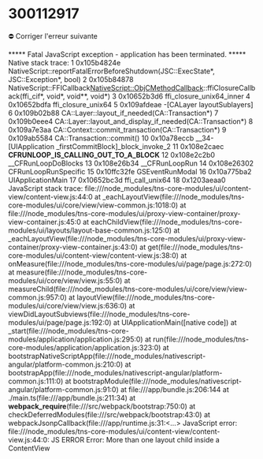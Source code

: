 # 300112917

:no_entry: Corriger l'erreur suivante

***** Fatal JavaScript exception - application has been terminated. *****
Native stack trace:
1   0x105b4824e NativeScript::reportFatalErrorBeforeShutdown(JSC::ExecState*, JSC::Exception*, bool)
2   0x105b84878 NativeScript::FFICallback<NativeScript::ObjCMethodCallback>::ffiClosureCallback(ffi_cif*, void*, void**, void*)
3   0x10652b3d6 ffi_closure_unix64_inner
4   0x10652bdfa ffi_closure_unix64
5   0x109afdeae -[CALayer layoutSublayers]
6   0x109b02b88 CA::Layer::layout_if_needed(CA::Transaction*)
7   0x109b0eee4 CA::Layer::layout_and_display_if_needed(CA::Transaction*)
8   0x109a7e3aa CA::Context::commit_transaction(CA::Transaction*)
9   0x109ab5584 CA::Transaction::commit()
10  0x10a78eccb __34-[UIApplication _firstCommitBlock]_block_invoke_2
11  0x108e2caec __CFRUNLOOP_IS_CALLING_OUT_TO_A_BLOCK__
12  0x108e2c2b0 __CFRunLoopDoBlocks
13  0x108e26b34 __CFRunLoopRun
14  0x108e26302 CFRunLoopRunSpecific
15  0x10ffc32fe GSEventRunModal
16  0x10a775ba2 UIApplicationMain
17  0x10652bc3d ffi_call_unix64
18  0x1203aeaa0
JavaScript stack trace:
file:///node_modules/tns-core-modules/ui/content-view/content-view.js:44:0
at _eachLayoutView(file:///node_modules/tns-core-modules/ui/core/view/view-common.js:1018:0)
at file:///node_modules/tns-core-modules/ui/proxy-view-container/proxy-view-container.js:45:0
at eachChildView(file:///node_modules/tns-core-modules/ui/layouts/layout-base-common.js:125:0)
at _eachLayoutView(file:///node_modules/tns-core-modules/ui/proxy-view-container/proxy-view-container.js:43:0)
at get(file:///node_modules/tns-core-modules/ui/content-view/content-view.js:38:0)
at onMeasure(file:///node_modules/tns-core-modules/ui/page/page.js:272:0)
at measure(file:///node_modules/tns-core-modules/ui/core/view/view.js:55:0)
at measureChild(file:///node_modules/tns-core-modules/ui/core/view/view-common.js:957:0)
at layoutView(file:///node_modules/tns-core-modules/ui/core/view/view.js:636:0)
at viewDidLayoutSubviews(file:///node_modules/tns-core-modules/ui/page/page.js:192:0)
at UIApplicationMain([native code])
at _start(file:///node_modules/tns-core-modules/application/application.js:295:0)
at run(file:///node_modules/tns-core-modules/application/application.js:323:0)
at bootstrapNativeScriptApp(file:///node_modules/nativescript-angular/platform-common.js:210:0)
at bootstrapApp(file:///node_modules/nativescript-angular/platform-common.js:111:0)
at bootstrapModule(file:///node_modules/nativescript-angular/platform-common.js:91:0)
at file:///app/bundle.js:206:144
at ./main.ts(file:///app/bundle.js:211:34)
at __webpack_require__(file:///src/webpack/bootstrap:750:0)
at checkDeferredModules(file:///src/webpack/bootstrap:43:0)
at webpackJsonpCallback(file:///app/runtime.js:31:<…>
JavaScript error:
file:///node_modules/tns-core-modules/ui/content-view/content-view.js:44:0: JS ERROR Error: More than one layout child inside a ContentView
